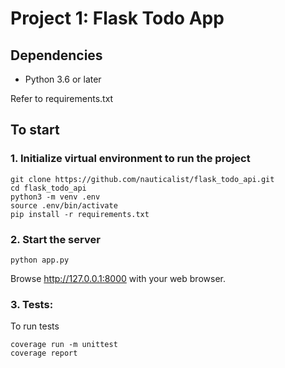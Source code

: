 # Project 1: Flask Todo App

## Dependencies

* Python 3.6 or later

Refer to requirements.txt

## To start

### 1. Initialize virtual environment to run the project

```
git clone https://github.com/nauticalist/flask_todo_api.git
cd flask_todo_api
python3 -m venv .env
source .env/bin/activate
pip install -r requirements.txt
```

### 2. Start the server

```
python app.py
```
Browse http://127.0.0.1:8000 with your web browser.

### 3. Tests:

To run tests
```
coverage run -m unittest
coverage report
```
